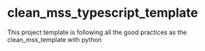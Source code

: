 # clean_mss_typescript_template
This project template is following all the good practices as the clean_mss_template with python
